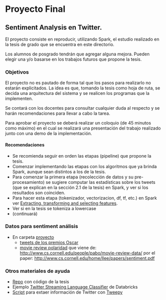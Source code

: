 # Proyecto Final
## Sentiment Analysis en Twitter.

El proyecto consiste en reproducir, utilizando Spark, el estudio realizado en la tesis de grado que se encuentra en este directorio.

Los alumnos de posgrado tendrán que agregar alguna mejora. Pueden elegir una y/o basarse en los trabajos futuros que propone la tesis.  

### Objetivos

El proyecto no es pautado de forma tal que los pasos para realizarlo no estarán explicitados.
La idea es que, tomando la tesis como hoja de ruta, se decida una arquitectura del sistema y se realicen los programas que la implementen.

Se contará con los docentes para consultar cualquier duda al respecto y se harán recomendaciones para llevar a cabo la tarea.

Para aprobar el proyecto  se deberá realizar un coloquio (de 45 minutos como máximo) en el cual se realizará una presentación del trabajo realizado junto con una demo de la implementación. 


#### Recomendaciones

* Se recomienda seguir en orden las etapas (pipeline) que propone la tesis.
* Comenzar implementando las etapas con los algoritmos que ya brinda Spark, aunque sean distintos a los de la tesis.
* Para comenzar la primera etapa (recolección de datos y su pre-procesamiento) se sugiere computar las estadísticas sobre los tweets (que se explican en la sección 2.1 de la tesis) en Spark, y ver si los resultados son coinciden. 
* Para hacer esta etapa (tokenizador, vectorizacion, df, tf, etc.) en Spark ver [Extracting, transforming and selecting features](http://spark.apache.org/docs/latest/ml-features.html).
* Ver si en la tesis se tokeniza a lowercase
* (continuará)

### Datos para sentiment análisis
* En carpeta [proyecto](posgrado_optativa/labs/jupiterace/bin/zeppelins/doc/proyecto)
    - [tweets de los premios Oscar](posgrado_optativa/labs/jupiterace/bin/zeppelins/doc/proyecto/oscars_dataset.tar.gz)
    - [movie review polaridad](posgrado_optativa/labs/jupiterace/bin/zeppelins/doc/proyecto/review_polarity.tar.gz)
      que viene de: http://www.cs.cornell.edu/people/pabo/movie-review-data/
      por el paper: http://www.cs.cornell.edu/home/llee/papers/sentiment.pdf

### Otros materiales de ayuda

* [Repo](https://github.com/fuxes/twitter-sentiment-clustering) con código de la tesis
* Ejemplo [Twitter Streaming Language Classifier](https://databricks.gitbooks.io/databricks-spark-reference-applications/content/twitter_classifier/index.html) de Databricks
* [Script](https://github.com/fuxes/twitter-sentiment-clustering/blob/master/server/spider.py) para extaer información de Twitter con [Tweepy](http://www.tweepy.org/)


